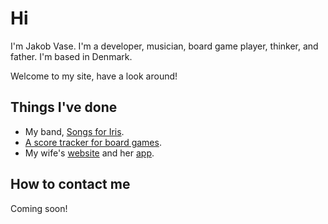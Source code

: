 # Hi

I'm Jakob Vase. I'm a developer, musician, board game player, thinker, and father. I'm based in Denmark.

Welcome to my site, have a look around!

## Things I've done

* My band, [Songs for Iris](https://songsforiris.dk).
* [A score tracker for board games](https://score-tracker.vase.dev).
* My wife's [website](https://majavase.dk) and her [app](https://chocolat.dk/app-link).

## How to contact me

Coming soon!

